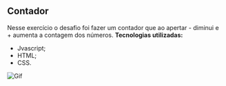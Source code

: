 ## Contador

Nesse exercício o desafio foi fazer um contador que ao apertar - diminui e + aumenta a contagem dos números.
**Tecnologias utilizadas:**

- Jvascript;
- HTML;
- CSS.

![Gif](https://i.ibb.co/9vKQJnh/contador.png)

